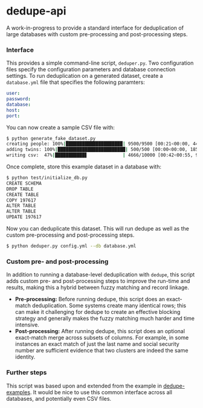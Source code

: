 # dedupe-api

A work-in-progress to provide a standard interface for deduplication of large databases with custom pre-processing and post-processing steps.

### Interface

This provides a simple command-line script, `deduper.py`. Two configuration files specify the configuration parameters and database connection settings.  To run deduplication on a generated dataset, create a `database.yml` file that specifies the following paramters:

```yml
user:
password:
database:
host:
port:
```

You can now create a sample CSV file with:

```sh
$ python generate_fake_dataset.py
creating people: 100%|█████████████████████| 9500/9500 [00:21<00:00, 445.38it/s]
adding twins: 100%|█████████████████████████| 500/500 [00:00<00:00, 1854.72it/s]
writing csv:  47%|███████████▋             | 4666/10000 [00:42<00:55, 96.28it/s]
```

Once complete, store this example dataset in a database with:

```sh
$ python test/initialize_db.py
CREATE SCHEMA
DROP TABLE
CREATE TABLE
COPY 197617
ALTER TABLE
ALTER TABLE
UPDATE 197617
```

Now you can deduplicate this dataset. This will run dedupe as well as the custom pre-processing and post-processing steps.

```sh
$ python deduper.py config.yml --db database.yml
```

### Custom pre- and post-processing

In addition to running a database-level deduplication with `dedupe`, this script adds custom pre- and post-processing steps to improve the run-time and results, making this a hybrid between fuzzy matching and record linkage.

* **Pre-processing:** Before running dedupe, this script does an exact-match deduplication. Some systems create many identical rows; this can make it challenging for dedupe to create an effective blocking strategy and generally makes the fuzzy matching much harder and time intensive.
* **Post-processing:** After running dedupe, this script does an optional exact-match merge across subsets of columns.  For example, in some instances an exact match of just the last name and social security number are sufficient evidence that two clusters are indeed the same identity.

### Further steps

This script was based upon and extended from the example in [dedupe-examples](https://github.com/datamade/dedupe-examples/tree/master/pgsql_big_dedupe_example).  It would be nice to use this common interface across all databases, and potentially even CSV files.
